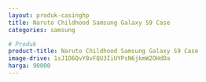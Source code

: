 ```yaml
---
layout: produk-casinghp
title: Naruto Childhood Samsung Galaxy S9 Case
categories: samsung

# Produk
product-title: Naruto Childhood Samsung Galaxy S9 Case
image-drive: 1sJ1D6QvY8vFQU3IiUYPsN6jkmW2OHdDa
harga: 90000
---
```


